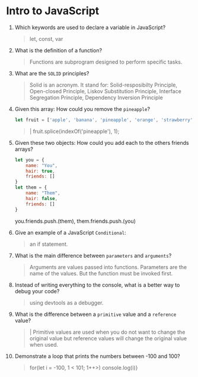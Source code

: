 # Intro to JavaScript
01. Which keywords are used to declare a variable in JavaScript?

    > let, const, var

02. What is the definition of a function?

    > Functions are subprogram designed to perform specific tasks.

03. What are the `SOLID` principles?

    > Solid is an acronym. It stand for:
     Solid-resposibilty Principle, 
     Open-closed Principle, 
     Liskov Substitution Principle, 
     Interface Segregation Principle,
     Dependency Inversion Principle

04. Given this array: How could you remove the `pineapple`?

    ```js
    let fruit = ['apple', 'banana', 'pineapple', 'orange', 'strawberry']
    ```

    > | fruit.splice(indexOf('pineapple'), 1);

05. Given these two objects: How could you add each to the others friends arrays?
    
    ```js
    let you = {
        name: "You",
        hair: true,
        friends: []
    }
    let them = {
        name: "Them",
        hair: false,
        friends: []
    }
    ```
    you.friends.push.(them), them.friends.push.(you)

06. Give an example of a JavaScript `Conditional`:

    > an if statement.

07. What is the main difference between `parameters` and `arguments`?

    > Arguments are values passed into functions. Parameters are the name of the values. But the function must be invoked first.

08. Instead of writing everything to the console, what is a better way to debug your code?

    > using devtools as a debugger.

09. What is the difference between a `primitive` value and a `reference` value?

    > | Primitive values are used when you do not want to change the original value but reference values will change the original value when used. 

10. Demonstrate a loop that prints the numbers between -100 and 100?

    > for(let i = -100, 1 < 101; 1++>) console.log(i)}
